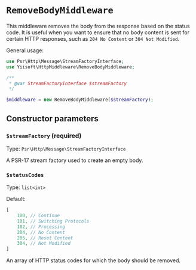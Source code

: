 # `RemoveBodyMiddleware`

This middleware removes the body from the response based on the status code. It is useful when you want to ensure that 
no body content is sent for certain HTTP responses, such as `204 No Content` or `304 Not Modified`.

General usage:

```php
use Psr\Http\Message\StreamFactoryInterface;
use Yiisoft\HttpMiddleware\RemoveBodyMiddleware;

/**
 * @var StreamFactoryInterface $streamFactory 
 */

$middleware = new RemoveBodyMiddleware($streamFactory);
```

## Constructor parameters

### `$streamFactory` (required)

Type: `Psr\Http\Message\StreamFactoryInterface`

A PSR-17 stream factory used to create an empty body.

###  `$statusCodes`

Type: `list<int>`

Default:
```php
[
    100, // Continue
    101, // Switching Protocols
    102, // Processing
    204, // No Content
    205, // Reset Content
    304, // Not Modified
]
```

An array of HTTP status codes for which the body should be removed.
